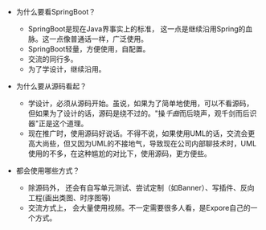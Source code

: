 

* 为什么要看SpringBoot？
  * SpringBoot是现在Java界事实上的标准， 这一点是继续沿用Spring的血脉。这一点像普通话一样，广泛使用。
  * SpringBoot轻量，方便使用，自配置。
  * 交流的同行多。
  * 为了学设计，继续沿用。

* 为什么要从源码看起？
  * 学设计，必须从源码开始。虽说，如果为了简单地使用，可以不看源码，但如果为了设计的话，源码是绕不过的。"操*千曲*而后晓声，观千剑而后识器"正是这个道理。
  * 现在推广时，使用源码好说话。不得不说，如果使用UML的话，交流会更高大尚些，但又因为UML的不接地气，导致现在公司内部聊技术时，UML使用的不多，在这种尴尬的对比下，使用源码，更方便些。

* 都会使用哪些方式？
  * 除源码外， 还会有自写单元测试、尝试定制（如Banner）、写插件、反向工程(画出类图、时序图等)
  * 交流方式上， 会大量使用视频。不一定需要很多人看，是Expore自己的一个方式。

